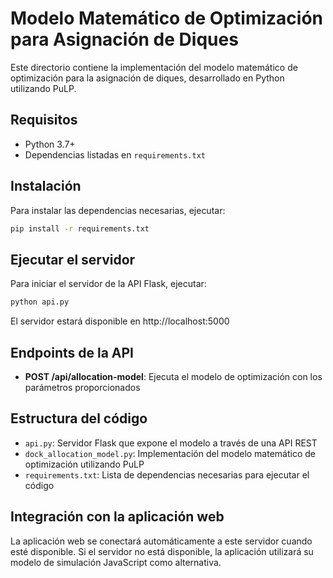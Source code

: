 
# Modelo Matemático de Optimización para Asignación de Diques

Este directorio contiene la implementación del modelo matemático de optimización para la asignación de diques, desarrollado en Python utilizando PuLP.

## Requisitos

- Python 3.7+
- Dependencias listadas en `requirements.txt`

## Instalación

Para instalar las dependencias necesarias, ejecutar:

```bash
pip install -r requirements.txt
```

## Ejecutar el servidor

Para iniciar el servidor de la API Flask, ejecutar:

```bash
python api.py
```

El servidor estará disponible en http://localhost:5000

## Endpoints de la API

- **POST /api/allocation-model**: Ejecuta el modelo de optimización con los parámetros proporcionados

## Estructura del código

- `api.py`: Servidor Flask que expone el modelo a través de una API REST
- `dock_allocation_model.py`: Implementación del modelo matemático de optimización utilizando PuLP
- `requirements.txt`: Lista de dependencias necesarias para ejecutar el código

## Integración con la aplicación web

La aplicación web se conectará automáticamente a este servidor cuando esté disponible. Si el servidor no está disponible, la aplicación utilizará su modelo de simulación JavaScript como alternativa.
